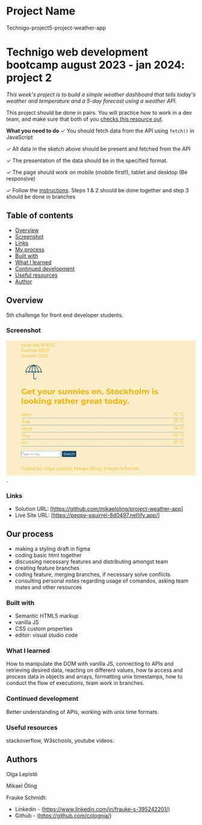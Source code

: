 # Project Name
Technigo-project5-project-weather-app

# Technigo web development bootcamp august 2023 - jan 2024: project 2

*This week's project is to build a simple weather dashboard that tells today's weather and temperature and a 5-day forecast using a weather API.* 

This project should be done in pairs. You will practice how to work in a dev team, and make sure that both of you [checks this resource out](https://www.notion.so/Working-in-teams-on-GitHub-46b2f4e4a01847a8bf575f9904739088?pvs=21). 

**What you need to do**
✓ You should fetch data from the API using `fetch()` in JavaScript

✓ All data in the sketch above should be present and fetched from the API

✓ The presentation of the data should be in the specified format.

✓ The page should work on mobile (mobile first!), tablet and desktop (Be responsive)

✓ Follow the [instructions](https://github.com/Technigo/project-weather-app/blob/master/instructions.md). Steps 1 & 2 should be done together and step 3 should be done in branches

## Table of contents

  - [Overview](#overview)
  - [Screenshot](#screenshot)
  - [Links](#links)
  - [My process](#my-process)
  - [Built with](#built-with)
  - [What I learned](#what-i-learned)
  - [Continued development](#continued-development)
  - [Useful resources](#useful-resources)
  - [Author](#author)

## Overview

5th challenge for front end developer students.

### Screenshot

![](./design/screenshot_desktop.png).

### Links

- Solution URL: [https://github.com/mikaeloling/project-weather-app]
- Live Site URL: [https://peppy-squirrel-8d0497.netlify.app/]

## Our process

- making a styling draft in figma
- coding basic html together
- discussing necessary features and distributing amongst team
- creating feature branches
- coding feature, merging branches, if necessary solve conflicts
- consulting personal notes regarding usage of comandos, asking team mates and other resources

### Built with

- Semantic HTML5 markup
- vanilla JS
- CSS custom properties
- editor: visual studio code

### What I learned 

How to manipulate the DOM with vanilla JS, connecting to APIs and retrieving desired data, reacting on different values, how ta access and process data in objects and arrays, formatting unix timestamps, how to conduct the flow of executions, team work in branches.

### Continued development

Better understanding of APIs, working with unix time formats.

### Useful resources

stackoverflow, W3schools, youtube videos.

## Authors
Olga Lepistö

Mikael Öling

Frauke Schmidt:
- Linkedin - (https://www.linkedin.com/in/frauke-s-395242201/)
- Github - (https://github.com/colognia/)
